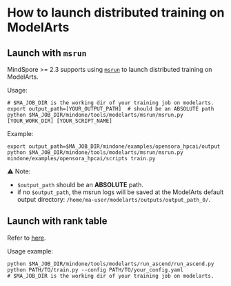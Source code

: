 # How to launch distributed training on ModelArts

## Launch with `msrun`

MindSpore >= 2.3 supports using [`msrun`](https://www.mindspore.cn/tutorials/experts/zh-CN/master/parallel/msrun_launcher.html) to launch distributed training on ModelArts.

Usage:
```shell
# $MA_JOB_DIR is the working dir of your training job on modelarts.
export output_path=[YOUR_OUTPUT_PATH]  # should be an ABSOLUTE path
python $MA_JOB_DIR/mindone/tools/modelarts/msrun/msrun.py [YOUR_WORK_DIR] [YOUR_SCRIPT_NAME]
```

Example:
```shell
export output_path=$MA_JOB_DIR/mindone/examples/opensora_hpcai/output
python $MA_JOB_DIR/mindone/tools/modelarts/msrun/msrun.py mindone/examples/opensora_hpcai/scripts train.py
```

⚠️ Note:
- `$output_path` should be an **ABSOLUTE** path.
- if no `$output_path`, the msrun logs will be saved at the ModelArts default output directory: `/home/ma-user/modelarts/outputs/output_path_0/`.

## Launch with rank table
Refer to [here](https://support.huaweicloud.com/bestpractice-modelarts/develop-modelarts-0120.html).

Usage example:
```shell
python $MA_JOB_DIR/mindone/tools/modelarts/run_ascend/run_ascend.py python PATH/TO/train.py --config PATH/TO/your_config.yaml
# $MA_JOB_DIR is the working dir of your training job on modelarts.
```
